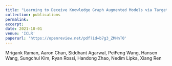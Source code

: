 ```yaml
---
title: "Learning to Deceive Knowledge Graph Augmented Models via Targeted Perturbation"
collection: publications
permalink:
excerpt:
date: 2021-10-01
venue: 'ICLR'
paperurl: 'https://openreview.net/pdf?id=b7g3_ZMHnT0'
---
```


Mrigank Raman, Aaron Chan, Siddhant Agarwal, PeiFeng Wang, Hansen Wang, Sungchul Kim, Ryan Rossi, Handong Zhao, Nedim Lipka, Xiang Ren

